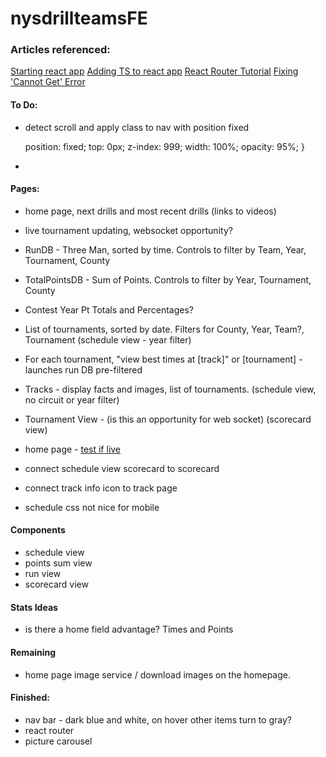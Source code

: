 # nysdrillteamsFE


### Articles referenced: 

[Starting react app](https://dev.to/ruppysuppy/create-react-app-from-scratch-like-a-pro-de0)
[Adding TS to react app](https://blog.logrocket.com/using-typescript-with-react-tutorial-examples/)
[React Router Tutorial](https://reactrouter.com/docs/en/v6/getting-started/tutorial)
[Fixing 'Cannot Get' Error](https://ui.dev/react-router-cannot-get-url-refresh)


#### To Do:
* detect scroll and apply class to nav with position fixed

    position: fixed;
    top: 0px;
    z-index: 999;
    width: 100%;
    opacity: 95%;
}

* 


#### Pages: 
* home page, next drills and most recent drills (links to videos)
* live tournament updating, websocket opportunity?
* RunDB - Three Man, sorted by time.  Controls to filter by Team, Year, Tournament, County
* TotalPointsDB - Sum of Points.  Controls to filter by Year, Tournament, County
* Contest Year Pt Totals and Percentages?
* List of tournaments, sorted by date.  Filters for County, Year, Team?, Tournament  (schedule view - year filter)
* For each tournament, "view best times at [track]" or [tournament] - launches run DB pre-filtered
* Tracks - display facts and images, list of tournaments.  (schedule view, no circuit or year filter)
* Tournament View - (is this an opportunity for web socket) (scorecard view)
* home page - [test if live](https://stackoverflow.com/questions/32454238/how-to-check-if-youtube-channel-is-streaming-live)

* connect schedule view scorecard to scorecard
* connect track info icon to track page
* schedule css not nice for mobile

#### Components
* schedule view
* points sum view
* run view
* scorecard view

#### Stats Ideas
* is there a home field advantage? Times and Points

#### Remaining
* home page image service / download images on the homepage.


#### Finished: 
* nav bar - dark blue and white, on hover other items turn to gray?
* react router
* picture carousel

